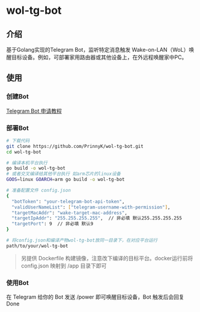 # wol-tg-bot
## 介绍
基于Golang实现的Telegram Bot，监听特定消息触发
Wake-on-LAN（WoL）唤醒目标设备。例如，可部署家用路由器或其他设备上，在外远程唤醒家中PC。

## 使用
### 创建Bot
[Telegram Bot 申请教程](https://core.telegram.org/bots/features#botfather)
### 部署Bot
```bash
# 下载代码
git clone https://github.com/PrinnyK/wol-tg-bot.git
cd wol-tg-bot

# 编译本机平台执行
go build -o wol-tg-bot
# 或者交叉编译给其他平台执行 如arm芯片的linux设备
GOOS=linux GOARCH=arm go build -o wol-tg-bot

# 准备配置文件 config.json
{
  "botToken": "your-telegram-bot-api-token",
  "validUserNameList": ["telegram-username-with-permission"],
  "targetMacAddr": "wake-target-mac-address",
  "targetIpAddr": "255.255.255.255",  // 非必填 默认255.255.255.255
  "targetPort": 9  // 非必填 默认9
}

# 将config.json和编译产物wol-tg-bot放同一目录下，在对应平台运行
path/to/your/wol-tg-bot
```
> 另提供 Dockerfile 构建镜像，注意改下编译的目标平台。docker运行前将 config.json 映射到 /app 目录下即可
### 使用Bot
在 Telegram 给你的 Bot 发送 /power 即可唤醒目标设备，Bot 触发后会回复 Done
